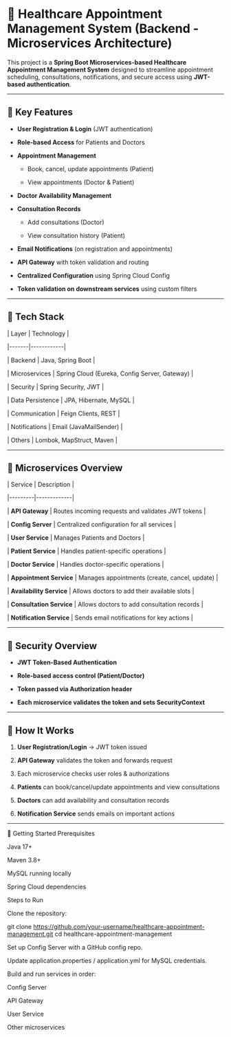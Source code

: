 # 🏥 Healthcare Appointment Management System (Backend - Microservices Architecture)

This project is a **Spring Boot Microservices-based Healthcare Appointment Management System** designed to streamline appointment scheduling, consultations, notifications, and secure access using **JWT-based authentication**.

---

## 🧩 Key Features

- **User Registration & Login** (JWT authentication)

- **Role-based Access** for Patients and Doctors

- **Appointment Management**  

  - Book, cancel, update appointments (Patient)

  - View appointments (Doctor & Patient)

- **Doctor Availability Management**

- **Consultation Records**  

  - Add consultations (Doctor)  

  - View consultation history (Patient)

- **Email Notifications** (on registration and appointments)

- **API Gateway** with token validation and routing

- **Centralized Configuration** using Spring Cloud Config

- **Token validation on downstream services** using custom filters

---

## 🔧 Tech Stack

| Layer | Technology |

|-------|------------|

| Backend | Java, Spring Boot |

| Microservices | Spring Cloud (Eureka, Config Server, Gateway) |

| Security | Spring Security, JWT |

| Data Persistence | JPA, Hibernate, MySQL |

| Communication | Feign Clients, REST |

| Notifications | Email (JavaMailSender) |

| Others | Lombok, MapStruct, Maven |

---

## 🧱 Microservices Overview

| Service | Description |

|---------|-------------|

| **API Gateway** | Routes incoming requests and validates JWT tokens |

| **Config Server** | Centralized configuration for all services |

| **User Service** | Manages Patients and Doctors |

| **Patient Service** | Handles patient-specific operations |

| **Doctor Service** | Handles doctor-specific operations |

| **Appointment Service** | Manages appointments (create, cancel, update) |

| **Availability Service** | Allows doctors to add their available slots |

| **Consultation Service** | Allows doctors to add consultation records |

| **Notification Service** | Sends email notifications for key actions |

---

## 🔐 Security Overview

- **JWT Token-Based Authentication**

- **Role-based access control (Patient/Doctor)**

- **Token passed via Authorization header**

- **Each microservice validates the token and sets SecurityContext**

---

## 🧪 How It Works

1. **User Registration/Login** → JWT token issued

2. **API Gateway** validates the token and forwards request

3. Each microservice checks user roles & authorizations

4. **Patients** can book/cancel/update appointments and view consultations

5. **Doctors** can add availability and consultation records

6. **Notification Service** sends emails on important actions

---

🚀 Getting Started
Prerequisites

Java 17+

Maven 3.8+

MySQL running locally

Spring Cloud dependencies

Steps to Run

Clone the repository:

git clone https://github.com/your-username/healthcare-appointment-management.git
cd healthcare-appointment-management


Set up Config Server with a GitHub config repo.

Update application.properties / application.yml for MySQL credentials.

Build and run services in order:

Config Server

API Gateway

User Service

Other microservices

